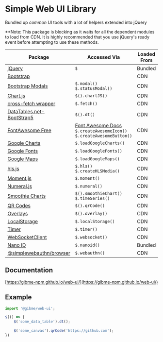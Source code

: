 # Simple Web UI Library

Bundled up *common* UI tools with a lot of helpers extended into jQuery

**Note: This package is blocking as it waits for all the dependent modules to load from CDN. It is highly recommended that you use jQuery's ready event before attempting to use these methods.

| Package                                                                                                                  | Accessed Via                                                                                                                                          | Loaded From |
|--------------------------------------------------------------------------------------------------------------------------|-------------------------------------------------------------------------------------------------------------------------------------------------------|-------------|
| [jQuery](https://jquery.com/)                                                                                            | `$`                                                                                                                                                   | Bundled     |
| [Bootstrap](https://getbootstrap.com/)                                                                                   |                                                                                                                                                       | CDN         |
| [Bootstrap Modals](https://getbootstrap.com/docs/5.3/components/modal/)                                                  | `$.modal()`<br>`$.statusModal()`                                                                                                                      | CDN         |
| [Chart.js](https://www.chartjs.org/)                                                                                     | `$().chartJS()`                                                                                                                                       | CDN         |
| [cross-fetch wrapper](https://www.npmjs.com/package/@gibme/fetch)                                                        | `$.fetch()`                                                                                                                                           | CDN         |
| [DataTables.net-BootStrap5](https://datatables.net)                                                                      | `$().dt()`                                                                                                                                            | CDN         |
| [FontAwesome Free](https://fontawesome.com/search?m=free&o=r)                                                            | [Font Awesome Docs](https://docs.fontawesome.com/web/setup/get-started/#2-find-and-add-icons)<br>`$.createAwesomeIcon()`<br>`$.createAwesomeButton()` | CDN         |
| [Google Charts](https://developers.google.com/chart)                                                                     | `$.loadGoogleCharts()`                                                                                                                                | CDN         |
| [Google Fonts](https://developers.google.com/fonts/docs/css2)                                                            | `$.loadGoogleFonts()`                                                                                                                                 | CDN         |
| [Google Maps](https://developers.google.com/maps)                                                                        | `$.loadGoogleMaps()`                                                                                                                                  | CDN         |
| [hls.js](https://www.npmjs.com/package/hls.js)                                                                           | `$.hls()`<br>`$.createHLSMedia()`                                                                                                                     | CDN         |
| [Moment.js](https://www.npmjs.com/package/moment)                                                                        | `$.moment()`                                                                                                                                          | CDN         |
| [Numeral.js](https://www.npmjs.com/package/numeral)                                                                      | `$.numeral()`                                                                                                                                         | CDN         |
| [Smoothie Charts](http://smoothiecharts.org/)                                                                            | `$().smoothieChart()`<br>`$.timeSeries()`                                                                                                             | CDN         |
| [QR Codes](https://npmjs.org/package/@gibme/qrcode)                                                                      | `$().qrCode()`                                                                                                                                        | CDN         |
| [Overlays](https://npmjs.org/package/@gibme/overlay)                                                                     | `$().overlay()`                                                                                                                                       | CDN         |
| [LocalStorage](https://www.npmjs.com/package/@gibme/local-storage)                                                       | `$.localStorage()`                                                                                                                                    | CDN         |
| [Timer](https://gibme-npm.github.io/timer/)                                                                              | `$.timer()`                                                                                                                                           | CDN         |
| [WebSocketClient](https://developer.mozilla.org/en-US/docs/Web/API/WebSockets_API/Writing_WebSocket_client_applications) | `$.websocket()`                                                                                                                                       | CDN         |
| [Nano ID](https://npmjs.org/package/nanoid)                                                                              | `$.nanoid()`                                                                                                                                          | Bundled     |
| [@simplewebauthn/browser](https://simplewebauthn.dev/docs/packages/browser)                                              | `$.webauthn()`                                                                                                                                        | CDN         |

## Documentation

[https://gibme-npm.github.io/web-ui/](https://gibme-npm.github.io/web-ui/)

## Example

```typescript
import '@gibme/web-ui';

$(() => {
    $('some_data_table').dt();
    
    $('some_canvas').qrCode('https://github.com');
})
```
